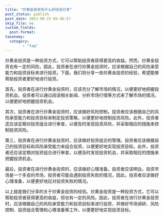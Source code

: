 ```yaml
---
title: "炒黄金投资有什么好经验分享"
post_status: publish
post_date: 2023-09-23 05:46:57
skip_file: no
custom_fields: 
  post-format: 
taxonomy:
  category:
        - "faq"
---
```


炒黄金投资是一种投资方式，它可以帮助投资者获得更高的收益。然而，炒黄金投资也有一定的风险，因此，投资者在进行炒黄金投资时，应该根据自己的风险承受能力和投资目标来进行投资。下面，我们将分享一些炒黄金投资的经验，希望能够帮助投资者更好地进行投资。

首先，投资者在进行炒黄金投资时，应该充分了解市场的情况，以便更好地把握投资机会。投资者可以通过阅读相关新闻、分析市场行情等方式来了解市场的情况，以便更好地把握投资机会。

其次，投资者在进行炒黄金投资时，应该做好风险控制。投资者应该根据自己的风险承受能力和投资目标来制定投资策略，以便更好地控制投资风险。此外，投资者还应该定期对投资组合进行审查，以便及时发现投资风险，并采取相应的措施来控制投资风险。

第三，投资者在进行炒黄金投资时，应该做好投资组合的管理。投资者应该根据自己的投资目标和风险承受能力来组合投资，以便更好地实现投资目标。此外，投资者还应该定期对投资组合进行审查，以便及时发现投资机会，并采取相应的措施来把握投资机会。

最后，投资者在进行炒黄金投资时，应该做好心理准备。投资者应该明白，投资市场是一个多变的市场，投资者可能会遇到投资失败的情况，因此，投资者应该做好心理准备，以便更好地应对投资失败的情况。

以上就是我们分享的关于炒黄金投资的经验。炒黄金投资是一种投资方式，它可以帮助投资者获得更高的收益，但也有一定的风险。因此，投资者在进行炒黄金投资时，应该根据自己的风险承受能力和投资目标来进行投资，并做好市场调研、风险控制、投资组合管理和心理准备等工作，以便更好地实现投资目标。
